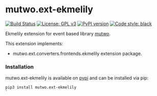# mutwo.ext-ekmelily

[![Build Status](https://circleci.com/gh/mutwo-org/mutwo.ext-ekmelily.svg?style=shield)](https://circleci.com/gh/mutwo-org/mutwo)
[![License: GPL v3](https://img.shields.io/badge/License-GPLv3-blue.svg)](https://www.gnu.org/licenses/gpl-3.0)
[![PyPI version](https://badge.fury.io/py/mutwo.ext-ekmelily.svg)](https://badge.fury.io/py/mutwo.ext-ekmelily)
[![Code style: black](https://img.shields.io/badge/code%20style-black-000000.svg)](https://github.com/psf/black)

Ekmelily extension for event based library [mutwo](https://github.com/mutwo-org/mutwo).

This extension implements:

- mutwo.ext.converters.frontends.ekmelily extension package.

### Installation

mutwo.ext-ekmelily is available on [pypi](https://pypi.org/project/mutwo.ext-ekmelily/) and can be installed via pip:

```sh
pip3 install mutwo.ext-ekmelily
`
